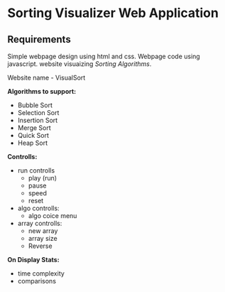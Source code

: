 # Sorting Visualizer Web Application

## Requirements

Simple webpage design using html and css. Webpage code using javascript.
website visuaizing *Sorting Algorithms*.

Website name - VisualSort

**Algorithms to support:**
- Bubble Sort
- Selection Sort
- Insertion Sort
- Merge Sort
- Quick Sort
- Heap Sort

**Controlls:**
- run controlls
  - play (run)
  - pause
  - speed
  - reset
- algo controlls:
  - algo coice menu
- array controlls:
  - new array
  - array size
  - Reverse
  
**On Display Stats:**
- time complexity
- comparisons
  
